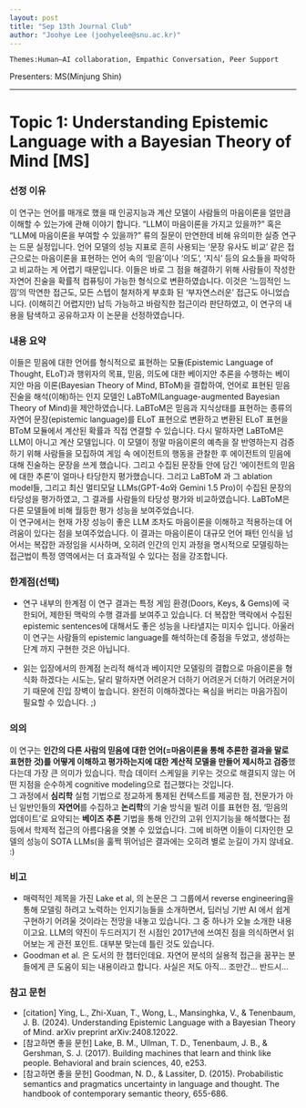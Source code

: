```yaml
---
layout: post
title: "Sep 13th Journal Club"
author: "Joohye Lee (joohyelee@snu.ac.kr)"
---
```


    Themes:Human–AI collaboration, Empathic Conversation, Peer Support

Presenters: MS(Minjung Shin) <br>

-----------------


# Topic 1: Understanding Epistemic Language with a Bayesian Theory of Mind [MS]

### **선정 이유**

이 연구는 언어를 매개로 했을 때 인공지능과 계산 모델이 사람들의 마음이론을 얼만큼 이해할 수 있는가에 관해 이야기 합니다. “LLM이 마음이론을 가지고 있을까?” 혹은 “LLM에 마음이론을 부여할 수 있을까?” 류의 질문이 만연한데 비해 유의미한 실증 연구는 드문 실정입니다. 언어 모델의 성능 지표로 흔히 사용되는 ‘문장 유사도 비교’ 같은 접근으로는 마음이론을 표현하는 언어 속의 ‘믿음’이나 ‘의도’, ‘지식’ 등의 요소들을 파악하고 비교하는 게 어렵기 때문입니다. 이들은 바로 그 점을 해결하기 위해 사람들이 작성한 자연어 진술을 확률적 컴퓨팅이 가능한 형식으로 변환하였습니다. 이것은 ‘느낌적인 느낌’의 막연한 접근도, 모든 스텝이 철저하게 부호화 된 ‘부자연스러운’ 접근도 아니었습니다. (이해히긴 어렵지만) 납득 가능하고 바람직한 접근이라 판단하였고, 이 연구의 내용을 탐색하고 공유하고자 이 논문을 선정하였습니다.   

### **내용 요약**

이들은 믿음에 대한 언어를 형식적으로 표현하는 모듈(Epistemic Language of Thought, ELoT)과 행위자의 목표, 믿음, 의도에 대한 베이지안 추론을 수행하는 베이지안 마음 이론(Bayesian Theory of Mind, BToM)을 결합하여, 언어로 표현된 믿음 진술을 해석(이해)하는 인지 모델인 LaBToM(Language-augmented Bayesian Theory of Mind)을 제안하였습니다. 
LaBToM은 믿음과 지식상태를 표현하는 종류의 자연어 문장(epistemic language)를 ELoT 표현으로 변환하고 변환된 ELoT 표현을 BToM 모듈에서 계산된 확률과 직접 연결할 수 있습니다. 다시 말하자면 LaBToM은 LLM이 아니고 계산 모델입니다. 
이 모델이 정말 마음이론의 예측을 잘 반영하는지 검증하기 위해 사람들을 모집하여 게임 속 에이전트의 행동을 관찰한 후 에이전트의 믿음에 대해 진술하는 문장을 쓰게 했습니다. 그리고 수집된 문장들 안에 담긴 ‘에이전트의 믿음에 대한 추론’이 얼마나 타당한지 평가했습니다. 
그리고 LaBToM 과 그 ablation model들, 그리고 최신 멀티모달 LLMs(GPT-4o와 Gemini 1.5 Pro)이 수집된 문장의 타당성을 평가하였고, 그 결과를 사람들의 타당성 평가와 비교하였습니다. LaBToM은 다른 모델들에 비해 월등한 평가 성능을 보여주었습니다.  
이 연구에서는 현재 가장 성능이 좋은 LLM 조차도 마음이론을 이해하고 적용하는데 어려움이 있다는 점을 보여주었습니다. 이 결과는 마음이론이 대규모 언어 패턴 인식을 넘어서는 복잡한 과정임을 시사하며, 오히려 인간의 인지 과정을 명시적으로 모델링하는 접근법이 특정 영역에서는 더 효과적일 수 있다는 점을 강조합니다.

### **한계점(선택)**

- 연구 내부의 한계점
이 연구 결과는 특정 게임 환경(Doors, Keys, & Gems)에 국한되어, 제한된 맥락의 수행 결과를 보여주고 있습니다. 더 복잡한 맥락에서 수집된 epistemic sentences에 대해서도 좋은 성능을 나타낼지는 미지수 입니다. 아울러 이 연구는 사람들의 epistemic language를 해석하는데 중점을 두었고, 생성하는 단계 까지 구현한 것은 아닙니다. 

- 읽는 입장에서의 한계점
논리적 해석과 베이지안 모델링의 결합으로 마음이론을 형식화 하겠다는 시도는, 달리 말하자면 어려운거 더하기 어려운거 더하기 어려운거이기 때문에 진입 장벽이 높습니다. 완전히 이해하겠다는 욕심을 버리는 마음가짐이 필요할 수 있습니다. ;)

### **의의**

이 연구는 **인간의 다른 사람의 믿음에 대한 언어(=마음이론을 통해 추론한 결과을 말로 표현한 것)를 어떻게 이해하고 평가하는지에 대한 계산적 모델을 만들어 제시하고 검증**했다는데 가장 큰 의미가 있습니다. 학습 데이터 스케일을 키우는 것으로 해결되지 않는 어떤 지점을 순수하게 cognitive modeling으로 접근했다는 것입니다.  
그 과정에서 **심리학** 실험 기법으로 정교하게 통제된 컨텍스트를 제공한 점, 전문가가 아닌 일반인들의 **자연어**를 수집하고 **논리학**의 기술 방식을 빌려 이를 표현한 점, ‘믿음의 업데이트’로 요약되는 **베이즈 추론** 기법을 통해 인간의 고위 인지기능을 해석했다는 점 등에서 학제적 접근의 아름다움을 엿볼 수 있었습니다. 
그에 비하면 이들이 디자인한 모델의 성능이 SOTA LLMs(을 훌쩍 뛰어넘은 결과에는 오히려 별로 눈길이 가지 않네요. :)

### **비고**

- 매력적인 제목을 가진 Lake et al, 의 논문은 그 그룹에서 reverse engineering을 통해 모델링 하려고 노력하는 인지기능들을 소개하면서, 딥러닝 기반 AI 에서 쉽게 구현하기 어려울 것이라는 전망을 내놓고 있습니다. 그 중 하나가 오늘 소개한 내용이고요. LLM의 약진이 두드러지기 전 시점인 2017년에 쓰여진 점을 의식하면서 읽어보는 게 관전 포인트. 대부분 맞는데 틀린 것도 있습니다.
- Goodman et al. 은 도서의 한 챕터인데요. 자연어 분석의 실용적 접근을 꿈꾸는 분들에게 큰 도움이 되는 내용이라고 합니다. 사실은 저도 아직... 조만간... 반드시…

### **참고 문헌**

- [citation] Ying, L., Zhi-Xuan, T., Wong, L., Mansinghka, V., & Tenenbaum, J. B. (2024). Understanding Epistemic Language with a Bayesian Theory of Mind. arXiv preprint arXiv:2408.12022.
- [참고하면 좋을 문헌] Lake, B. M., Ullman, T. D., Tenenbaum, J. B., & Gershman, S. J. (2017). Building machines that learn and think like people. Behavioral and brain sciences, 40, e253.
- [참고하면 좋을 문헌] Goodman, N. D., & Lassiter, D. (2015). Probabilistic semantics and pragmatics uncertainty in language and thought. The handbook of contemporary semantic theory, 655-686.